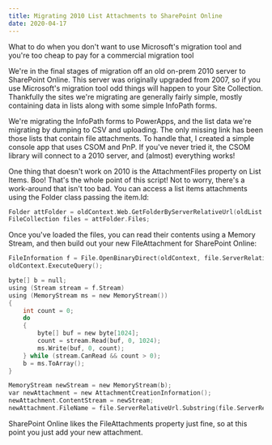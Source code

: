 ```yaml
---
title: Migrating 2010 List Attachments to SharePoint Online
date: 2020-04-17
---
```


What to do when you don't want to use Microsoft's migration tool and you're too cheap to pay for a commercial migration tool

<!-- end -->

We're in the final stages of migration off an old on-prem 2010 server to SharePoint Online. This server was originally upgraded from 2007, so if you use Microsoft's migration tool odd things will happen to your Site Collection. Thankfully the sites we're migrating are generally fairly simple, mostly containing data in lists along with some simple InfoPath forms.

We're migrating the InfoPath forms to PowerApps, and the list data we're migrating by dumping to CSV and uploading. The only missing link has been those lists that contain file attachments. To handle that, I created a simple console app that uses CSOM and PnP. If you've never tried it, the CSOM library will connect to a 2010 server, and (almost) everything works!

One thing that doesn't work on 2010 is the AttachmentFiles property on List Items. Boo! That's the whole point of this script! Not to worry, there's a work-around that isn't too bad.
You can access a list items attachments using the Folder class passing the item.Id:

```c
Folder attFolder = oldContext.Web.GetFolderByServerRelativeUrl(oldList.RootFolder.ServerRelativeUrl + "/Attachments/" + item.Id);
FileCollection files = attFolder.Files;
```

Once you've loaded the files, you can read their contents using a Memory Stream, and then build out your new FileAttachment for SharePoint Online:

```c
FileInformation f = File.OpenBinaryDirect(oldContext, file.ServerRelativeUrl);
oldContext.ExecuteQuery();

byte[] b = null;
using (Stream stream = f.Stream)
using (MemoryStream ms = new MemoryStream())
{
    int count = 0;
    do
    {
        byte[] buf = new byte[1024];
        count = stream.Read(buf, 0, 1024);
        ms.Write(buf, 0, count);
    } while (stream.CanRead && count > 0);
    b = ms.ToArray();
}

MemoryStream newStream = new MemoryStream(b);
var newAttachment = new AttachmentCreationInformation();
newAttachment.ContentStream = newStream;
newAttachment.FileName = file.ServerRelativeUrl.Substring(file.ServerRelativeUrl.LastIndexOf("/") + 1);
```

SharePoint Online likes the FileAttachments property just fine, so at this point you just add your new attachment.
